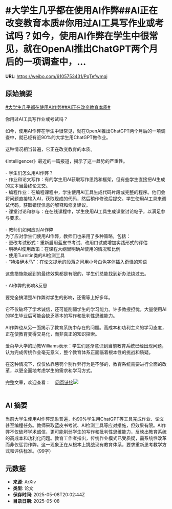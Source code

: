 # #大学生几乎都在使用AI作弊##AI正在改变教育本质#你用过AI工具写作业或考试吗？如今，使用AI作弊在学生中很常见，就在OpenAI推出ChatGPT两个月后的一项调查中，...

**URL**: https://weibo.com/6105753431/PqTefwmqj

## 原始摘要

<a href="https://m.weibo.cn/search?containerid=231522type%3D1%26t%3D10%26q%3D%23%E5%A4%A7%E5%AD%A6%E7%94%9F%E5%87%A0%E4%B9%8E%E9%83%BD%E5%9C%A8%E4%BD%BF%E7%94%A8AI%E4%BD%9C%E5%BC%8A%23&amp;extparam=%23%E5%A4%A7%E5%AD%A6%E7%94%9F%E5%87%A0%E4%B9%8E%E9%83%BD%E5%9C%A8%E4%BD%BF%E7%94%A8AI%E4%BD%9C%E5%BC%8A%23" data-hide=""><span class="surl-text">#大学生几乎都在使用AI作弊#</span></a><a href="https://m.weibo.cn/search?containerid=231522type%3D1%26t%3D10%26q%3D%23AI%E6%AD%A3%E5%9C%A8%E6%94%B9%E5%8F%98%E6%95%99%E8%82%B2%E6%9C%AC%E8%B4%A8%23&amp;extparam=%23AI%E6%AD%A3%E5%9C%A8%E6%94%B9%E5%8F%98%E6%95%99%E8%82%B2%E6%9C%AC%E8%B4%A8%23" data-hide=""><span class="surl-text">#AI正在改变教育本质#</span></a><br><br>你用过AI工具写作业或考试吗？<br><br>如今，使用AI作弊在学生中很常见，就在OpenAI推出ChatGPT两个月后的一项调查中，就已经有近90%的大学生用ChatGPT做作业。<br><br>这种情况相当普遍，它正在改变教育的本质。<br><br>《Intelligencer》最近的一篇报道，揭示了这一趋势的严重性。<br><br>- 学生们怎么用AI作弊？<br>  - 作业和论文写作：有的学生用AI获取写作思路和框架，但有些学生直接把AI生成的文本当最终论文交。<br>  - 编程作业：在编程课程中，学生使用AI工具生成代码片段或完整的程序。他们会将问题直接输入AI，获取现成的代码，然后稍作修改后提交。学生使用AI工具来调试代码，获取错误信息的解释和修复建议。<br>  - 课堂讨论和参与：在在线课程中，学生使用AI工具生成课堂讨论帖子，以满足参与要求。<br><br>- 教师们如何应对AI作弊<br>为了应对学生们使用AI作弊，教师们也采用了多种策略，包括：<br>  - 更改考试形式：重新启用蓝皮书考试、改用口试或增加实践形式的评估<br>  - 明确AI使用政策：在课程大纲里明确AI使用的情况和比例<br>  - 使用Turnitin类的AI检测工具<br>  - “特洛伊木马”：在论文提示的段落之间用小号白色字体插入奇怪的短语<br><br>这些措施能起到的最终效果都是有限的，学生们总能找到新办法绕过去。<br><br>- AI作弊的影响&amp;反思<br><br>要完全搞清楚AI作弊对学生的影响，还需等上好多年。<br><br>它不仅破坏了学术诚信，还可能削弱学生的学习能力。许多教授担忧，大量使用AI的学生毕业后可能会缺乏基本的写作和批判性思维能力。<br><br>AI作弊也从另一面揭示了教育系统中存在的问题。高成本和功利主义的学习态度，正在使教育变得交易化，而非真正的知识探索。<br><br>爱荷华大学的助教Williams表示：学生们逐渐意识到当前教育系统已经出现问题，认为完成传统作业毫无意义，整个教育体系正面临着根本性的挑战和质疑。<br><br>在这种情况下，仅仅依靠惩罚个别作弊行为是不够的，教育系统需要进行全面的改革，以更全面地考虑学生的需求和学习方式。<br><br>完整文章，欢迎查看：<a href="https://weibo.cn/sinaurl?u=https%3A%2F%2Fnymag.com%2Fintelligencer%2F" data-hide=""><span class="url-icon"><img style="width: 1rem;height: 1rem" src="https://h5.sinaimg.cn/upload/2015/09/25/3/timeline_card_small_web_default.png" referrerpolicy="no-referrer"></span><span class="surl-text">网页链接</span></a><img style="" src="https://tvax4.sinaimg.cn/large/006Fd7o3gy1i188gmxn5wj30ub0zkwkt.jpg" referrerpolicy="no-referrer"><br><br>

## AI 摘要

当前大学生使用AI作弊现象普遍，约90%学生用ChatGPT等工具完成作业、论文甚至编程任务。教师采取蓝皮书考试、AI检测工具等应对措施，但效果有限。AI作弊不仅破坏学术诚信，更可能削弱学生的写作和批判性思维能力，反映出教育系统的高成本和功利化问题。教育工作者指出，传统作业模式已受质疑，需系统性改革而非仅惩罚作弊。这一现象正在从根本上挑战现有教育体系，要求重新思考教学方式和评估标准。（99字）

## 元数据

- **来源**: ArXiv
- **类型**: 论文
- **保存时间**: 2025-05-08T20:02:44Z
- **目录日期**: 2025-05-08
